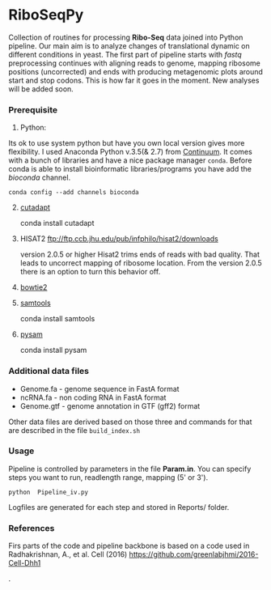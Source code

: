 # RiboSeqPy

Collection of routines for processing **Ribo-Seq** data joined into Python pipeline.
Our main aim is to analyze changes of translational dynamic on different conditions in yeast.
The first part of pipeline starts with _fastq_ preprocessing continues with aligning reads
to genome, mapping ribosome positions (uncorrected) and ends with producing metagenomic
plots around start and stop codons. This is how far it goes in the moment. 
New analyses will be added soon.


### Prerequisite
1) Python:

  Its ok to use system python but have you own local version gives more flexibility.
  I used Anaconda Python v.3.5(& 2.7) from [Continuum](https://www.continuum.io/downloads). It comes with a bunch of libraries and have a nice 
  package manager `conda`. Before conda is able to install bioinformatic libraries/programs you have
  add the _bioconda_ channel.
  
    conda config --add channels bioconda
          
2) [cutadapt](https://cutadapt.readthedocs.io/en/stable/)   

    conda install cutadapt
          
3) HISAT2    ftp://ftp.ccb.jhu.edu/pub/infphilo/hisat2/downloads

   version 2.0.5 or higher
   Hisat2 trims ends of reads with bad quality. That leads to uncorrect mapping of ribosome location.
   From the version 2.0.5 there is an option to turn this behavior off.
   
4) [bowtie2](http://bowtie-bio.sourceforge.net/bowtie2/index.shtml)

5) [samtools](https://github.com/samtools/samtools/) 

    conda install samtools
        
6) [pysam](https://github.com/pysam-developers/pysam)

    conda install pysam

### Additional data files

  * Genome.fa  - genome sequence in FastA format
  * ncRNA.fa   - non coding RNA in FastA format
  * Genome.gtf - genome annotation in GTF (gff2) format

Other data files are derived based on those three and commands for that are described in the file  `build_index.sh`

### Usage
Pipeline is controlled by parameters in the file **Param.in**. You can specify steps you want to run,
readlength range, mapping (5' or 3'). 

    python  Pipeline_iv.py

Logfiles are generated for each step and stored in Reports/ folder.


### References
Firs parts of the code and pipeline backbone is based on a code used in Radhakrishnan, A., et al. Cell (2016)
https://github.com/greenlabjhmi/2016-Cell-Dhh1

.